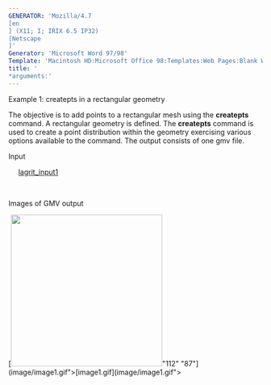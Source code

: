 ```yaml
---
GENERATOR: 'Mozilla/4.7 
[en
] (X11; I; IRIX 6.5 IP32) 
[Netscape
]'
Generator: 'Microsoft Word 97/98'
Template: 'Macintosh HD:Microsoft Office 98:Templates:Web Pages:Blank Web Page'
title: '
*arguments:'
---
```


 Example 1: createpts in a rectangular geometry

  The objective is to add points to a rectangular mesh using the
  **createpts** command.
  A rectangular geometry is defined. The **createpts** command is used
  to create a point distribution within the geometry exercising
  various options available to the command. The output consists of one
  gmv file.

 Input

      [lagrit\_input1](../lagrit_input1)

  

 Images of GMV output

 [<img height="300" width="300" src="/assets/images/image1tn.gif">"112"
 "87"](image/image1.gif">[image1.gif](image/image1.gif">
